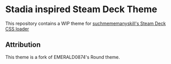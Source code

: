 # Stadia inspired Steam Deck Theme

This repository contains a WIP theme for [suchmememanyskill's Steam Deck CSS loader](https://github.com/suchmememanyskill/SDH-CssLoader)

## Attribution

This theme is a fork of EMERALD0874's Round theme.

